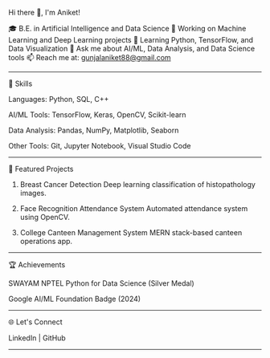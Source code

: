 Hi there 👋, I'm Aniket!

🎓 B.E. in Artificial Intelligence and Data Science
🔭 Working on Machine Learning and Deep Learning projects
🌱 Learning Python, TensorFlow, and Data Visualization
💬 Ask me about AI/ML, Data Analysis, and Data Science tools
📫 Reach me at: gunjalaniket88@gmail.com


---

🔧 Skills

Languages: Python, SQL, C++

AI/ML Tools: TensorFlow, Keras, OpenCV, Scikit-learn

Data Analysis: Pandas, NumPy, Matplotlib, Seaborn

Other Tools: Git, Jupyter Notebook, Visual Studio Code



---

📂 Featured Projects

1. Breast Cancer Detection
Deep learning classification of histopathology images.


2. Face Recognition Attendance System
Automated attendance system using OpenCV.


3. College Canteen Management System
MERN stack-based canteen operations app.




---

🏆 Achievements

SWAYAM NPTEL Python for Data Science (Silver Medal)

Google AI/ML Foundation Badge (2024)



---

🌐 Let's Connect

LinkedIn | GitHub


---

<!--
**Aniket859/Aniket859** is a ✨ _special_ ✨ repository because its `README.md` (this file) appears on your GitHub profile.

Here are some ideas to get you started:

- 🔭 I’m currently working on ...
- 🌱 I’m currently learning ...
- 👯 I’m looking to collaborate on ...
- 🤔 I’m looking for help with ...
- 💬 Ask me about ...
- 📫 How to reach me: ...
- 😄 Pronouns: ...
- ⚡ Fun fact: ...
-->
